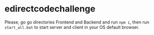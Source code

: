 # edirectcodechallenge

Please, go go directories Frontend and Backend and run `npm i`, then run `start_all.bat` to start server and client in your OS default browser.